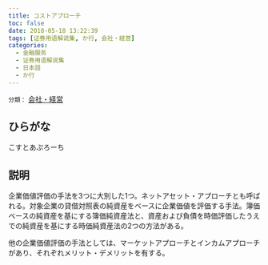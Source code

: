 ```yaml
---
title: コストアプローチ
toc: false
date: 2018-05-18 13:22:39
tags: [证券用语解说集, か行, 会社・経営]
categories:
  - 金融服务
  - 证券用语解说集
  - 日本語
  - か行
---
```


`分類：` [会社・経営](/tags/会社・経営/)

## ひらがな

こすとあぷろーち

## 説明

企業価値評価の手法を3つに大別した1つ。ネットアセット・アプローチとも呼ばれる。対象企業の貸借対照表の純資産をベースに企業価値を評価する手法。簿価ベースの純資産を基にする簿価純資産法と、資産および負債を時価評価したうえでの純資産を基にする時価純資産法の2つの方法がある。

他の企業価値評価の手法としては、マーケットアプローチとインカムアプローチがあり、それぞれメリット・デメリットを有する。

